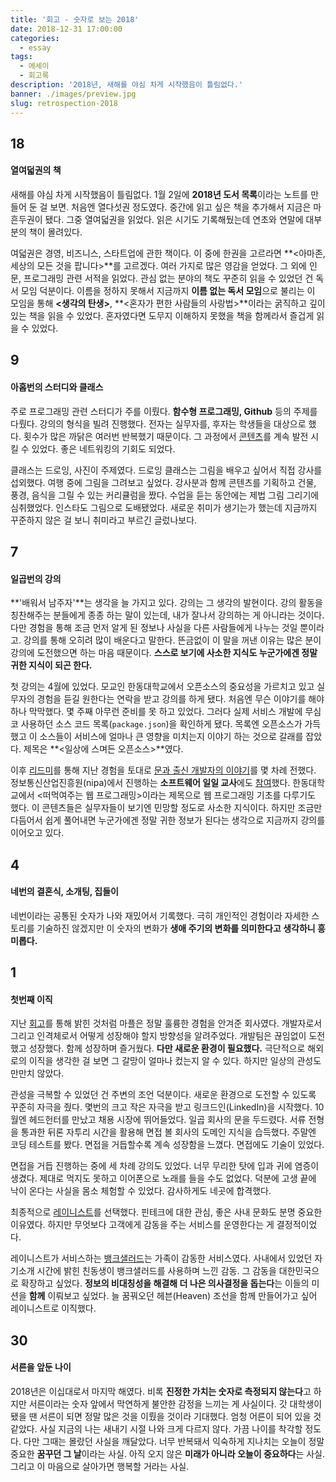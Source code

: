 ```yaml
---
title: '회고 - 숫자로 보는 2018'
date: 2018-12-31 17:00:00
categories:
  - essay
tags:
  - 에세이
  - 회고록
description: '2018년, 새해를 야심 차게 시작했음이 틀림없다.'
banner: ./images/preview.jpg
slug: retrospection-2018
---
```


## 18

#### 열여덟권의 책

새해를 야심 차게 시작했음이 틀림없다. 1월 2일에 **2018년 도서 목록**이라는 노트를 만들어 둔 걸 보면. 처음엔 열다섯권 정도였다. 중간에 읽고 싶은 책을 추가해서 지금은 마흔두권이 됐다. 그중 열여덟권을 읽었다. 읽은 시기도 기록해뒀는데 연초와 연말에 대부분의 책이 몰려있다.

여덟권은 경영, 비즈니스, 스타트업에 관한 책이다. 이 중에 한권을 고르라면 **<아마존, 세상의 모든 것을 팝니다>**를 고르겠다. 여러 가지로 많은 영감을 얻었다. 그 외에 인문, 프로그래밍 관련 서적을 읽었다. 관심 없는 분야의 책도 꾸준히 읽을 수 있었던 건 독서 모임 덕분이다. 이름을 정하지 못해서 지금까지 **이름 없는 독서 모임**으로 불리는 이 모임을 통해 **<생각의 탄생>**, **<혼자가 편한 사람들의 사랑법>**이라는 굵직하고 깊이 있는 책을 읽을 수 있었다. 혼자였다면 도무지 이해하지 못했을 책을 함께라서 즐겁게 읽을 수 있었다.

## 9

#### 아홉번의 스터디와 클래스

주로 프로그래밍 관련 스터디가 주를 이뤘다. **함수형 프로그래밍, Github** 등의 주제를 다뤘다. 강의의 형식을 빌려 진행했다. 전자는 실무자를, 후자는 학생들을 대상으로 했다. 횟수가 많은 까닭은 여러번 반복했기 때문이다. 그 과정에서 [콘텐츠](https://github.com/hajoeun/functional-js-study2)를 계속 발전 시킬 수 있었다. 좋은 네트워킹의 기회도 되었다.

클래스는 드로잉, 사진이 주제였다. 드로잉 클래스는 그림을 배우고 싶어서 직접 강사를 섭외했다. 여행 중에 그림을 그려보고 싶었다. 강사분과 함께 콘텐츠를 기획하고 건물, 풍경, 음식을 그릴 수 있는 커리큘럼을 짰다. 수업을 듣는 동안에는 제법 그림 그리기에 심취했었다. 인스타도 그림으로 도배됐었다. 새로운 취미가 생기는가 했는데 지금까지 꾸준하지 않은 걸 보니 취미라고 부르긴 글렀나보다.

## 7

#### 일곱번의 강의

**'배워서 남주자'**는 생각을 늘 가지고 있다. 강의는 그 생각의 발현이다. 강의 활동을 칭찬해주는 분들에게 종종 하는 말이 있는데, 내가 잘나서 강의하는 게 아니라는 것이다. 다만 경험을 통해 조금 먼저 알게 된 정보나 사실을 다른 사람들에게 나누는 것일 뿐이라고. 강의를 통해 오히려 많이 배운다고 말한다. 뜬금없이 이 말을 꺼낸 이유는 많은 분이 강의에 도전했으면 하는 마음 때문이다. **스스로 보기에 사소한 지식도 누군가에겐 정말 귀한 지식이 되곤 한다.**

첫 강의는 4월에 있었다. 모교인 한동대학교에서 오픈소스의 중요성을 가르치고 있고 실무자의 경험을 듣길 원한다는 연락을 받고 강의를 하게 됐다. 처음엔 무슨 이야기를 해야 하나 막막했다. 몇 주째 아무런 준비를 못 하고 있었다. 그러다 실제 서비스 개발에 무심코 사용하던 소스 코드 목록(`package.json`)을 확인하게 됐다. 목록엔 오픈소스가 가득했고 이 소스들이 서비스에 얼마나 큰 영향을 미치는지 이야기 하는 것으로 갈래를 잡았다. 제목은 **<일상에 스며든 오픈소스>**였다.

이후 [리드미](http://campus.leadme.today/)를 통해 지난 경험을 토대로 [문과 출신 개발자의 이야기](/view-of-value/like-me-2/)를 몇 차례 전했다. 정보통신산업진흥원(nipa)에서 진행하는 **소프트웨어 일일 교사**에도 [참여](https://youtu.be/SLU-IZJxxgw)했다. 한동대학교에서 <떠먹여주는 웹 프로그래밍>이라는 제목으로 웹 프로그래밍 기초를 다루기도 했다. 이 콘텐츠들은 실무자들이 보기엔 민망할 정도로 사소한 지식이다. 하지만 조금만 다듬어서 쉽게 풀어내면 누군가에겐 정말 귀한 정보가 된다는 생각으로 지금까지 강의를 이어오고 있다.

## 4

#### 네번의 결혼식, 소개팅, 집들이

네번이라는 공통된 숫자가 나와 재밌어서 기록했다. 극히 개인적인 경험이라 자세한 스토리를 기술하진 않겠지만 이 숫자의 변화가 **생애 주기의 변화를 의미한다고 생각하니 흥미롭다.**

## 1

#### 첫번째 이직

지난 [회고](/view-of-value/1-year-anniversary/)를 통해 밝힌 것처럼 마플은 정말 훌륭한 경험을 안겨준 회사였다. 개발자로서 그리고 인격체로서 어떻게 성장해야 할지 방향성을 알려주었다. 개발팀은 끊임없이 도전했고 성장했다. 함께 성장하며 즐거웠다. **다만 새로운 환경이 필요했다.** 극단적으로 해외로의 이직을 생각한 걸 보면 그 갈망이 얼마나 컸는지 알 수 있다. 하지만 일상의 관성도 만만치 않았다.

관성을 극복할 수 있었던 건 주변의 조언 덕분이다. 새로운 환경으로 도전할 수 있도록 꾸준히 자극을 줬다. 몇번의 크고 작은 자극을 받고 링크드인(LinkedIn)을 시작했다. 10월엔 헤드헌터를 만났고 채용 시장에 뛰어들었다. 일곱 회사의 문을 두드렸다. 서류 전형을 통과한 뒤론 자투리 시간을 활용해 면접 볼 회사의 도메인 지식을 습득했다. 주말엔 코딩 테스트를 봤다. 면접을 거듭할수록 계속 성장함을 느꼈다. 면접에도 기술이 있었다.

면접을 거듭 진행하는 중에 세 차례 강의도 있었다. 너무 무리한 탓에 입과 귀에 염증이 생겼다. 제대로 먹지도 못하고 이어폰으로 노래를 들을 수도 없었다. 덕분에 고생 끝에 낙이 온다는 사실을 몸소 체험할 수 있었다. 감사하게도 네곳에 합격했다.

최종적으로 [레이니스트](https://rainist.com/)를 선택했다. 핀테크에 대한 관심, 좋은 사내 문화도 분명 중요한 이유였다. 하지만 무엇보다 고객에게 감동을 주는 서비스를 운영한다는 게 결정적이었다.

레이니스트가 서비스하는 [뱅크샐러드](https://banksalad.com/)는 가족이 감동한 서비스였다. 사내에서 있었던 자기소개 시간에 밝힌 친동생이 뱅크샐러드를 사용하며 느낀 감동. 그 감동을 대한민국으로 확장하고 싶었다. **정보의 비대칭성을 해결해 더 나은 의사결정을 돕는다**는 이들의 미션을 **함께** 이뤄보고 싶었다. 늘 꿈꿔오던 헤븐(Heaven) 조선을 함께 만들어가고 싶어 레이니스트로 이직했다.

## 30

#### 서른을 앞둔 나이

2018년은 이십대로서 마지막 해였다. 비록 **진정한 가치는 숫자로 측정되지 않는다**고 하지만 서른이라는 숫자 앞에서 막연하게 불안한 감정을 느끼는 게 사실이다. 갓 대학생이 됐을 땐 서른이 되면 정말 많은 것을 이뤘을 것이라 기대했다. 엄청 어른이 되어 있을 것 같았다. 사실 지금의 나는 새내기 시절 나와 크게 다르지 않다. 가끔 나이를 착각할 정도다. 다만 그때는 몰랐던 사실을 깨달았다. 너무 반복돼서 익숙하게 지나치는 오늘이 정말 중요한 **꿈꾸던 그 날**이라는 사실. 아직 오지 않은 **미래가 아니라 오늘이 중요하다**는 사실. 그리고 이 마음으로 살아가면 행복할 거라는 사실.
